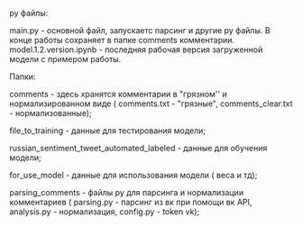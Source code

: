 py файлы:


main.py - основной файл, запускаетс парсинг и другие py файлы. В конце работы сохраняет в папке comments комментарии.
model.1.2.version.ipynb - последняя рабочая версия загруженной модели с примером работы.



Папки:


comments - здесь хранятся комментарии в "грязном'' и нормализированном виде ( comments.txt - "грязные", comments_clear.txt - нормализованные);

file_to_training - данные для тестирования модели;

russian_sentiment_tweet_automated_labeled - данные для обучения модели;

for_use_model - данные для использования модели ( веса и тд);

parsing_comments - файлы py для парсинга и нормализации комментариев ( parsing.py - парсинг из вк при помощи вк API, analysis.py - нормализация, config.py - token vk); 

